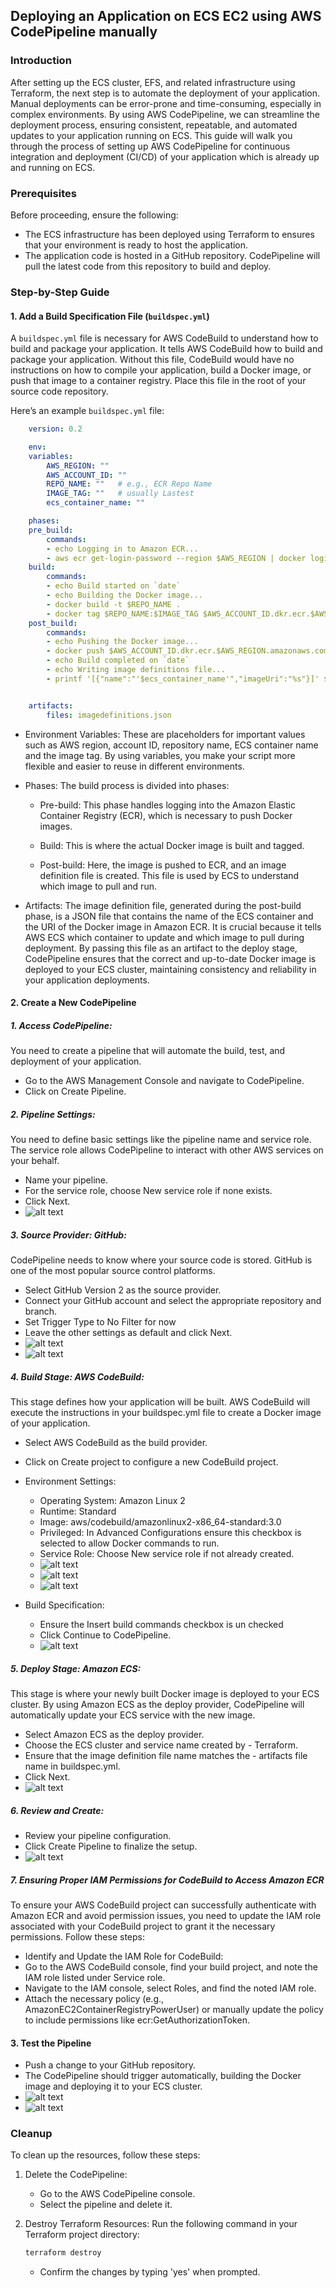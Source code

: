 ## Deploying an Application on ECS EC2 using AWS CodePipeline manually

### Introduction

After setting up the ECS cluster, EFS, and related infrastructure using Terraform, the next step is to automate the deployment of your application. Manual deployments can be error-prone and time-consuming, especially in complex environments. By using AWS CodePipeline, we can streamline the deployment process, ensuring consistent, repeatable, and automated updates to your application running on ECS. This guide will walk you through the process of setting up AWS CodePipeline for continuous integration and deployment (CI/CD) of your application which is already up and running on ECS. 

### Prerequisites

Before proceeding, ensure the following:

- The ECS infrastructure has been deployed using Terraform to  ensures that your environment is ready to host the application.
- The application code is hosted in a GitHub repository. CodePipeline will pull the latest code from this repository to build and deploy.

### Step-by-Step Guide

#### 1. Add a Build Specification File (`buildspec.yml`)

A `buildspec.yml` file is necessary for AWS CodeBuild to understand how to build and package your application. It tells AWS CodeBuild how to build and package your application. Without this file, CodeBuild would have no instructions on how to compile your application, build a Docker image, or push that image to a container registry. Place this file in the root of your source code repository.

Here’s an example `buildspec.yml` file:

```yaml
    version: 0.2

    env:
    variables:
        AWS_REGION: ""                  
        AWS_ACCOUNT_ID: ""      
        REPO_NAME: ""   # e.g., ECR Repo Name
        IMAGE_TAG: ""   # usually Lastest
        ecs_container_name: ""

    phases:
    pre_build:
        commands:
        - echo Logging in to Amazon ECR...
        - aws ecr get-login-password --region $AWS_REGION | docker login --username AWS --password-stdin $AWS_ACCOUNT_ID.dkr.ecr.$AWS_REGION.amazonaws.com
    build:
        commands:
        - echo Build started on `date`
        - echo Building the Docker image...
        - docker build -t $REPO_NAME .
        - docker tag $REPO_NAME:$IMAGE_TAG $AWS_ACCOUNT_ID.dkr.ecr.$AWS_REGION.amazonaws.com/$REPO_NAME:$IMAGE_TAG
    post_build:
        commands:
        - echo Pushing the Docker image...
        - docker push $AWS_ACCOUNT_ID.dkr.ecr.$AWS_REGION.amazonaws.com/$REPO_NAME:$IMAGE_TAG
        - echo Build completed on `date`
        - echo Writing image definitions file...
        - printf '[{"name":"'$ecs_container_name'","imageUri":"%s"}]' $AWS_ACCOUNT_ID.dkr.ecr.$AWS_REGION.amazonaws.com/$REPO_NAME:$IMAGE_TAG > imagedefinitions.json


    artifacts:
        files: imagedefinitions.json
```
  - Environment Variables: 
  These are placeholders for important values such as AWS region, account ID, repository name, ECS container name and the image tag. By using variables, you make your script more flexible and easier to reuse in different environments.

  - Phases: The build process is divided into phases:

    - Pre-build: This phase handles logging into the Amazon Elastic Container Registry (ECR), which is necessary to push Docker images.

    - Build: This is where the actual Docker image is built and tagged.
      
    - Post-build: Here, the image is pushed to ECR, and an image definition file is created. This file is used by ECS to understand which image to pull and run.
    
  - Artifacts: The image definition file, generated during the post-build phase, is a JSON file that contains the name of the ECS container and the URI of the Docker image in Amazon ECR. It is crucial because it tells AWS ECS which container to update and which image to pull during deployment. By passing this file as an artifact to the deploy stage, CodePipeline ensures that the correct and up-to-date Docker image is deployed to your ECS cluster, maintaining consistency and reliability in your application deployments.

#### 2. Create a New CodePipeline

##### 1. Access CodePipeline:
   
   You need to create a pipeline that will automate the build, test, and deployment of your application.

   - Go to the AWS Management Console and navigate to CodePipeline.
   - Click on Create Pipeline.

##### 2. Pipeline Settings:
   
   You need to define basic settings like the pipeline name and service role. The service role allows CodePipeline to interact with other AWS services on your behalf.

   - Name your pipeline.
   - For the service role, choose New service role if none exists.
   - Click Next.
   - ![alt text](image.png)

##### 3. Source Provider: GitHub:
   
   CodePipeline needs to know where your source code is stored. GitHub is one of the most popular source control platforms.

   - Select GitHub Version 2 as the source provider.
   - Connect your GitHub account and select the appropriate repository and branch.
   - Set Trigger Type to No Filter for now
   - Leave the other settings as default and click Next.
   - ![alt text](image-1.png)
   - ![alt text](image-2.png)

##### 4. Build Stage: AWS CodeBuild:
   
   This stage defines how your application will be built. AWS CodeBuild will execute the instructions in your buildspec.yml file to create a Docker image of your application.

   - Select AWS CodeBuild as the build provider.
   - Click on Create project to configure a new CodeBuild project.
   - Environment Settings:
     - Operating System: Amazon Linux 2
     - Runtime: Standard
     - Image: aws/codebuild/amazonlinux2-x86_64-standard:3.0
     - Privileged: In Advanced Configurations ensure this checkbox is selected to allow Docker commands to run.
     - Service Role: Choose New service role if not already created.
     - ![alt text](image-3.png)
     - ![alt text](image-4.png)
     - ![alt text](image-5.png)
  
   - Build Specification:

     - Ensure the Insert build commands checkbox is un checked 
     - Click Continue to CodePipeline.
     - ![alt text](image-6.png)

##### 5. Deploy Stage: Amazon ECS:
   
   This stage is where your newly built Docker image is deployed to your ECS cluster. By using Amazon ECS as the deploy provider, CodePipeline will automatically update your ECS service with the new image.

   -  Select Amazon ECS as the deploy provider.
   - Choose the ECS cluster and service name created by - Terraform.
   - Ensure that the image definition file name matches the - artifacts file name in buildspec.yml.
   - Click Next.
   - ![alt text](image-7.png)

##### 6. Review and Create:
   - Review your pipeline configuration.
   - Click Create Pipeline to finalize the setup.
   - ![alt text](image-8.png)
  
##### 7. Ensuring Proper IAM Permissions for CodeBuild to Access Amazon ECR

   To ensure your AWS CodeBuild project can successfully authenticate with Amazon ECR and avoid permission issues, you need to update the IAM role associated with your CodeBuild project to grant it the necessary permissions. Follow these steps:

   - Identify and Update the IAM Role for CodeBuild:
   - Go to the AWS CodeBuild console, find your build project, and note the IAM role listed under Service role.
   - Navigate to the IAM console, select Roles, and find the noted IAM role.
   - Attach the necessary policy (e.g., AmazonEC2ContainerRegistryPowerUser) or manually update the policy to include permissions like ecr:GetAuthorizationToken.
  
#### 3. Test the Pipeline

   - Push a change to your GitHub repository.
   - The CodePipeline should trigger automatically, building the Docker image and deploying it to your ECS cluster.
   - ![alt text](image-9.png)
   - ![alt text](image-10.png)

### Cleanup
To clean up the resources, follow these steps:
1. Delete the CodePipeline:
   - Go to the AWS CodePipeline console.
   - Select the pipeline and delete it.

2. Destroy Terraform Resources:
    Run the following command in your Terraform project directory:
    
    ```bash
    terraform destroy
    ```
   - Confirm the changes by typing 'yes' when prompted.